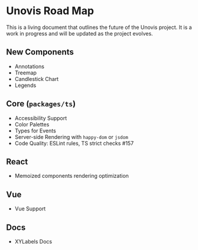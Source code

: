 # Unovis Road Map
This is a living document that outlines the future of the Unovis project. It is a work in progress and will be updated as the project evolves.

## New Components
* Annotations
* Treemap
* Candlestick Chart
* Legends

## Core (`packages/ts`)
* Accessibility Support
* Color Palettes
* Types for Events
* Server-side Rendering with `happy-dom` or `jsdom`
* Code Quality: ESLint rules, TS strict checks #157

## React
* Memoized components rendering optimization

## Vue
* Vue Support

## Docs
* XYLabels Docs

